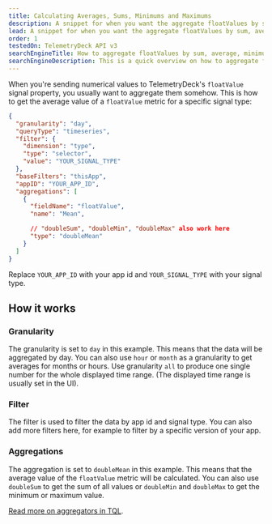 ```yaml
---
title: Calculating Averages, Sums, Minimums and Maximums
description: A snippet for when you want the aggregate floatValues by sum, average, minimum or maximum in TelemetryDeck.
lead: A snippet for when you want the aggregate floatValues by sum, average, minimum or maximum.
order: 1
testedOn: TelemetryDeck API v3
searchEngineTitle: How to aggregate floatValues by sum, average, minimum or maximum
searchEngineDescription: This is a quick overview on how to aggregate floatValues by sum, average, minimum or maximum using the TelemetryDeck Query Language.
---
```


When you're sending numerical values to TelemetryDeck's `floatValue` signal property, you usually want to aggregate them somehow. This is how to get the average value of a `floatValue` metric for a specific signal type:

```json
{
  "granularity": "day",
  "queryType": "timeseries",
  "filter": {
    "dimension": "type",
    "type": "selector",
    "value": "YOUR_SIGNAL_TYPE"
  },
  "baseFilters": "thisApp",
  "appID": "YOUR_APP_ID",
  "aggregations": [
    {
      "fieldName": "floatValue",
      "name": "Mean",

      // "doubleSum", "doubleMin", "doubleMax" also work here
      "type": "doubleMean"
    }
  ]
}
```

Replace `YOUR_APP_ID` with your app id and `YOUR_SIGNAL_TYPE` with your signal type.

## How it works

### Granularity

The granularity is set to `day` in this example. This means that the data will be aggregated by day. You can also use `hour` or `month` as a granularity to get averages for months or hours. Use granularity `all` to produce one single number for the whole displayed time range. (The displayed time range is usually set in the UI).

### Filter

The filter is used to filter the data by app id and signal type. You can also add more filters here, for example to filter by a specific version of your app.

### Aggregations

The aggregation is set to `doubleMean` in this example. This means that the average value of the `floatValue` metric will be calculated. You can also use `doubleSum` to get the sum of all values or `doubleMin` and `doubleMax` to get the minimum or maximum value.

[Read more on aggregators in TQL](/docs/tql/aggregators/).
